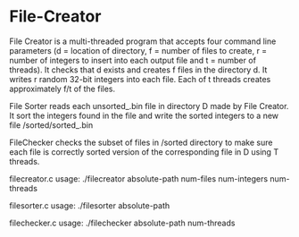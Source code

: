 # File-Creator

File Creator is a multi-threaded program that accepts four command line parameters (d = location of directory, f = number of files to create, r = number of integers to insert into each output file and t = number of threads). It checks that d exists and creates f files in the directory d. It writes r random 32-bit integers into each file. Each of t threads creates approximately f/t of the files.

File Sorter reads each unsorted_<id>.bin file in directory D made by File Creator. It sort the integers found in the file and write the sorted integers to a new file <D>/sorted/sorted_<id>.bin

FileChecker checks the subset of files in <D>/sorted directory to make sure each file is correctly sorted version of the corresponding file in D using T threads.


filecreator.c usage: ./filecreator absolute-path  num-files  num-integers  num-threads

filesorter.c usage: ./filesorter  absolute-path

filechecker.c usage: ./filechecker  absolute-path  num-threads
